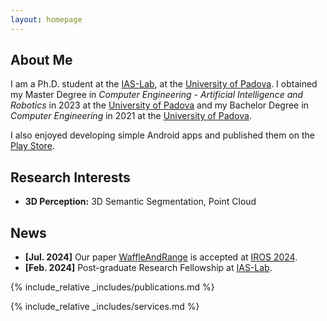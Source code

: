 ```yaml
---
layout: homepage
---
```


## About Me

I am a Ph.D. student at the [IAS-Lab](https://robotics.dei.unipd.it/), at the [University of Padova](https://phd.dei.unipd.it/). I obtained my Master Degree in *Computer Engineering - Artificial Intelligence and Robotics* in 2023 at the [University of Padova](https://unipd.it/) and my Bachelor Degree in *Computer Engineering* in 2021 at the [University of Padova](https://www.unipd.it/).

I also enjoyed developing simple Android apps and published them on the [Play Store](https://play.google.com/store/apps/dev?id=9156799026580612705).

## Research Interests

- **3D Perception:** 3D Semantic Segmentation, Point Cloud
<!-- - **Deep Learning:** semantic segmentation, classification -->

## News

- **[Jul. 2024]** Our paper [WaffleAndRange](https://arxiv.org/pdf/2410.10510) is accepted at [IROS 2024](http://iros2024-abudhabi.org/).
- **[Feb. 2024]** Post-graduate Research Fellowship at [IAS-Lab](https://robotics.dei.unipd.it/).
<!-- - **[Feb. 2020]** We will host the ACM Multimedia Asia 2020 conference in Singapore! -->
<!-- - **[Sept. 2019]** Our paper about few-shot learning is accepted to NeurIPS 2019. -->
<!-- - **[Mar. 2019]** Our paper about few-shot learning is accepted to CVPR 2019. -->

{% include_relative _includes/publications.md %}

{% include_relative _includes/services.md %}
